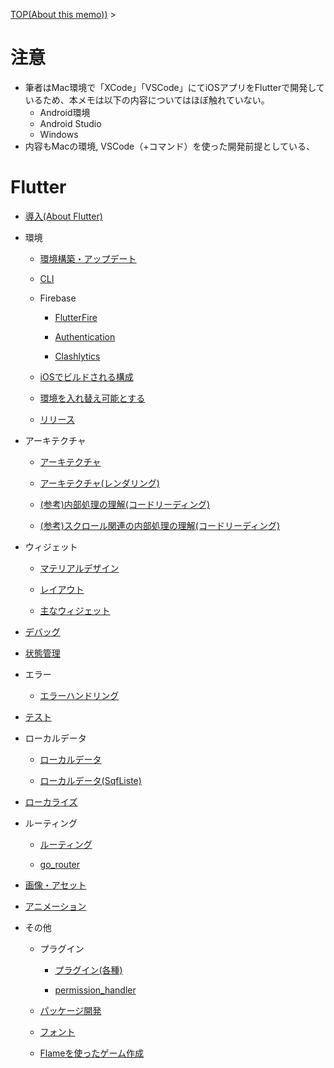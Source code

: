 [TOP(About this memo))](../README.md) > 


# 注意
* 筆者はMac環境で「XCode」「VSCode」にてiOSアプリをFlutterで開発しているため、本メモは以下の内容についてはほぼ触れていない。
    * Android環境
    * Android Studio
    * Windows
* 内容もMacの環境, VSCode（+コマンド）を使った開発前提としている、

# Flutter

* [導入(About Flutter)](./flutter_introduction.md)

* 環境
    * [環境構築・アップデート](./flutter_install_update.md)

    * [CLI](./flutter_cli.md)

    * Firebase

        * [FlutterFire](./flutter_flutterfire.md)

        * [Authentication](./flutter_firebase_auth.md)

        * [Clashlytics](./flutter_firebase_clashlytics.md)

    * [iOSでビルドされる構成](./flutter_ios_build_dir.md)

    * [環境を入れ替え可能とする](./flutter_separate_env.md)

    * [リリース](./flutter_release.md)

* アーキテクチャ
    * [アーキテクチャ](./flutter_arch.md)

    * [アーキテクチャ(レンダリング)](./flutter_arch_rendering.md)

    * [(参考)内部処理の理解(コードリーディング)](./flutter_arch_code_reading.md)

    * [(参考)スクロール関連の内部処理の理解(コードリーディング)](./flutter_scroll_code_reading.md)

* ウィジェット
    * [マテリアルデザイン](./flutter_material_design.md)
    
    * [レイアウト](./flutter_layout.md)

    * [主なウィジェット](./flutter_widget.md)

* [デバッグ](./flutter_debug.md)

* [状態管理](./flutter_state_management.md)

* エラー
    * [エラーハンドリング](./flutter_error_handling.md)

* [テスト](./flutter_test.md)

* ローカルデータ
    * [ローカルデータ](./flutter_localdb.md)

    * [ローカルデータ(SqfListe)](./flutter_sqflite.md)

* [ローカライズ](./flutter_localize.md)

* ルーティング
    * [ルーティング](./flutter_routing.md)

    * [go_router](./flutter_routing_go_router.md)

* [画像・アセット](./flutter_asset_image.md)

* [アニメーション](./flutter_animation.md)

* その他
    * プラグイン
        * [プラグイン(各種)](./flutter_plugin_package.md)
        
        * [permission_handler](./flutter_permission_handler.md)

    * [パッケージ開発](./flutter_package_dev.md)

    * [フォント](./flutter_font.md)

    * [Flameを使ったゲーム作成](./flutter_flame/README.md)